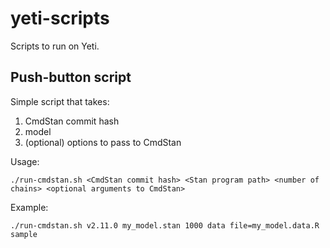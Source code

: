 # yeti-scripts


Scripts to run on Yeti.


## Push-button script

Simple script that takes:

1. CmdStan commit hash
2. model
3. (optional) options to pass to CmdStan

Usage:
```
./run-cmdstan.sh <CmdStan commit hash> <Stan program path> <number of chains> <optional arguments to CmdStan>
```

Example:
```
./run-cmdstan.sh v2.11.0 my_model.stan 1000 data file=my_model.data.R sample
```
